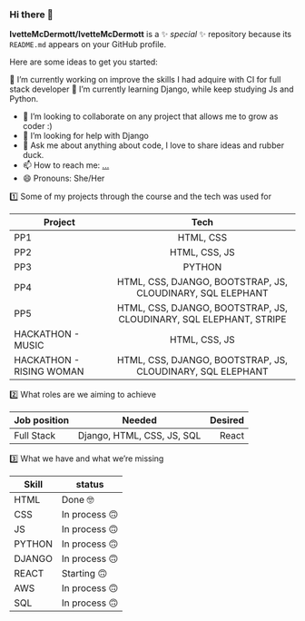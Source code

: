 ### Hi there 👋

**IvetteMcDermott/IvetteMcDermott** is a ✨ _special_ ✨ repository because its `README.md` appears on your GitHub profile.

Here are some ideas to get you started:

🔭 I’m currently working on improve the skills I had adquire with CI for full stack developer
🌱 I’m currently learning Django, while keep studying Js and Python.
- 👯 I’m looking to collaborate on any project that allows me to grow as coder :)
- 🤔 I’m looking for help with Django
- 💬 Ask me about anything about code, I love to share ideas and rubber duck.
- 📫 How to reach me: [...](https://www.linkedin.com/in/ivette-mc-dermott/)
- 😄 Pronouns: She/Her
<!-- - ⚡ Fun fact: -->

1️⃣  Some of my projects through the course and the tech was used for

| Project       | Tech           |
| ------------- |:-------------:|
| PP1    | HTML, CSS |
| PP2   | HTML, CSS, JS |
| PP3    | PYTHON |
| PP4    | HTML, CSS, DJANGO, BOOTSTRAP, JS, CLOUDINARY, SQL ELEPHANT |
| PP5    | HTML, CSS, DJANGO, BOOTSTRAP, JS, CLOUDINARY, SQL ELEPHANT, STRIPE |
| HACKATHON - MUSIC    | HTML, CSS, JS |
| HACKATHON - RISING WOMAN    | HTML, CSS, DJANGO, BOOTSTRAP, JS, CLOUDINARY, SQL ELEPHANT |


2️⃣  What roles are we aiming to achieve

| Job position| Needed| Desired  |
| ------------- |:-------------:| -----:|
| Full Stack | Django, HTML, CSS, JS, SQL | React |


3️⃣ What we have and what we’re missing 


| Skill  | status |
| ------------- | ------------- |
| HTML | Done 🤓  |
| CSS | In process 🙃  |
| JS  | In process 🙃  |
| PYTHON | In process 🙃  |
| DJANGO | In process 🙃  |
| REACT | Starting 🙃  |
| AWS  | In process 🙃 |
| SQL | In process 🙃  |
